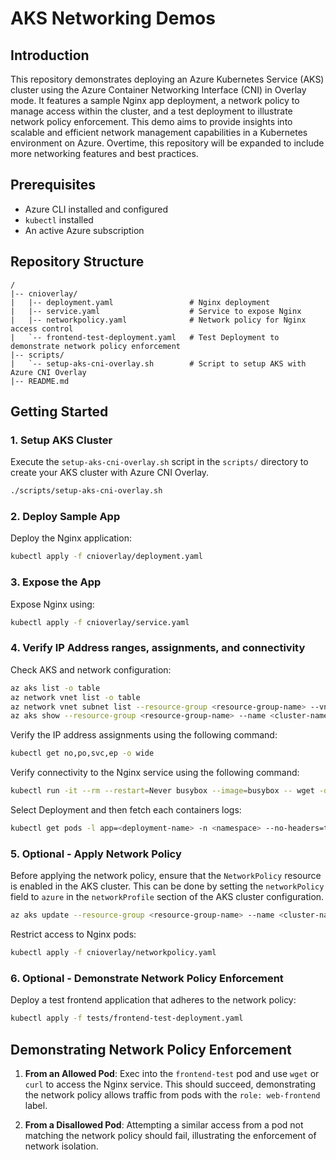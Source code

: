 # AKS Networking Demos

## Introduction

This repository demonstrates deploying an Azure Kubernetes Service (AKS) cluster using the Azure Container Networking Interface (CNI) in Overlay mode. It features a sample Nginx app deployment, a network policy to manage access within the cluster, and a test deployment to illustrate network policy enforcement. This demo aims to provide insights into scalable and efficient network management capabilities in a Kubernetes environment on Azure. Overtime, this repository will be expanded to include more networking features and best practices.

## Prerequisites

- Azure CLI installed and configured
- `kubectl` installed
- An active Azure subscription

## Repository Structure

```
/
|-- cnioverlay/
|   |-- deployment.yaml                 # Nginx deployment
|   |-- service.yaml                    # Service to expose Nginx
|   |-- networkpolicy.yaml              # Network policy for Nginx access control
|   `-- frontend-test-deployment.yaml   # Test Deployment to demonstrate network policy enforcement
|-- scripts/
|   `-- setup-aks-cni-overlay.sh        # Script to setup AKS with Azure CNI Overlay
|-- README.md
```

## Getting Started

### 1. Setup AKS Cluster

Execute the `setup-aks-cni-overlay.sh` script in the `scripts/` directory to create your AKS cluster with Azure CNI Overlay.

```bash
./scripts/setup-aks-cni-overlay.sh
```

### 2. Deploy Sample App

Deploy the Nginx application:

```bash
kubectl apply -f cnioverlay/deployment.yaml
```

### 3. Expose the App

Expose Nginx using:

```bash
kubectl apply -f cnioverlay/service.yaml
```

### 4. Verify IP Address ranges, assignments, and connectivity

Check AKS and network configuration:

```bash
az aks list -o table
az network vnet list -o table
az network vnet subnet list --resource-group <resource-group-name> --vnet-name <vnet-name> -o table
az aks show --resource-group <resource-group-name> --name <cluster-name> --query networkProfile.podCidr --output table
```

Verify the IP address assignments using the following command:

```bash
kubectl get no,po,svc,ep -o wide 
```

Verify connectivity to the Nginx service using the following command:

```bash
kubectl run -it --rm --restart=Never busybox --image=busybox -- wget -qO- http://<nginx-service-ip>
```

Select Deployment and then fetch each containers logs:

```bash
kubectl get pods -l app=<deployment-name> -n <namespace> --no-headers=true | awk '{print $1}' | xargs -I {} kubectl logs {} -n <namespace>
```

### 5. Optional - Apply Network Policy

Before applying the network policy, ensure that the `NetworkPolicy` resource is enabled in the AKS cluster. This can be done by setting the `networkPolicy` field to `azure` in the `networkProfile` section of the AKS cluster configuration.

```bash
az aks update --resource-group <resource-group-name> --name <cluster-name> --network-policy azure
```

Restrict access to Nginx pods:

```bash
kubectl apply -f cnioverlay/networkpolicy.yaml
```

### 6. Optional - Demonstrate Network Policy Enforcement

Deploy a test frontend application that adheres to the network policy:

```bash
kubectl apply -f tests/frontend-test-deployment.yaml
```

## Demonstrating Network Policy Enforcement

1. **From an Allowed Pod**: Exec into the `frontend-test` pod and use `wget` or `curl` to access the Nginx service. This should succeed, demonstrating the network policy allows traffic from pods with the `role: web-frontend` label.

2. **From a Disallowed Pod**: Attempting a similar access from a pod not matching the network policy should fail, illustrating the enforcement of network isolation.
